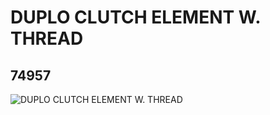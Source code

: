 # DUPLO CLUTCH ELEMENT W. THREAD
## 74957
![DUPLO CLUTCH ELEMENT W. THREAD](https://lc-www-live-s.legocdn.com/media/bricks/5/2/4220871.jpg)